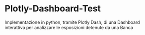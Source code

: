 # Plotly-Dashboard-Test
Implementazione in python, tramite Plotly Dash, di una Dashboard interattiva per analizzare le esposizioni detenute da una Banca
